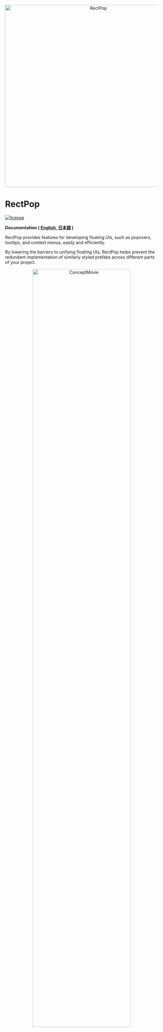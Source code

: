 <p align="center">
  <img width=600 src="Documentation/Images/logo.png" alt="RectPop">
</p>

# RectPop

[![license](https://img.shields.io/badge/LICENSE-MIT-green.svg)](LICENSE.md)

**Documentation ( [English](README.md), [日本語](README_JA.md) )**

RectPop provides features for developing floating UIs, such as popovers, tooltips, and context menus, easily and efficiently.

By lowering the barriers to unifying floating UIs, RectPop helps prevent the redundant implementation of similarly styled prefabs across different parts of your project.

<p align="center">
  <img width="80%" src="Documentation/Images/top.gif" alt="ConceptMovie">
</p>

## Table of Contents

<!-- START doctoc generated TOC please keep comment here to allow auto update -->
<!-- DON'T EDIT THIS SECTION, INSTEAD RE-RUN doctoc TO UPDATE -->
<!-- param::title::Details:: -->
<details>
<summary>Details</summary>

- [Overview](#overview)
- [Features](#features)
  - [Easily unify floating UIs](#easily-unify-floating-uis)
  - [Place the UI within the rendering area](#place-the-ui-within-the-rendering-area)
  - [Support for All Render Modes](#support-for-all-render-modes)
  - [Floating Options](#floating-options)
    - [Modes](#modes)
    - [Offset](#offset)
  - [Multi-resolution support](#multi-resolution-support)
- [Setup](#setup)
  - [Installation](#installation)
- [Minimal usage](#minimal-usage)
- [Recommended usage](#recommended-usage)
- [License](#license)

</details>
<!-- END doctoc generated TOC please keep comment here to allow auto update -->

## Overview

When you submit a request to RectPop’s core system with any object that has a RectTransform and the Canvas on which that object is placed, the system returns the settings needed for displaying a floating UI as the result. By using RectPop’s UI modules, you can easily apply this result to your UI.

Additionally, as shown in the GIF at the beginning, RectPop provides features for reusing a single floating UI in multiple places. RectPop’s UI modules also allow the request context and the result context to remain loosely coupled.

## Features

### Easily unify floating UIs

As mentioned earlier, RectPop’s calculation logic does not require anything other than:

> An object with a `RectTransform` and the `Canvas` where the object is placed.

Furthermore, there are no constraints between the base object and the floating UI. This allows you to create a single floating UI and handle requests from various objects.

We also provide mechanisms to support this. For implementation examples, refer to [Example02Request.cs](Assets/RectPop/Examples/Sources/Example02Request.cs) and [Example02Result.cs](Assets/RectPop/Examples/Sources/Example02Result.cs).

### Place the UI within the rendering area

The response includes settings such as `Pivot` and `Anchor`. Applying these settings to the floating UI ensures that, in most cases, the UI remains visible within the screen.

> [!WARNING]
> Extremely large floating UIs or excessive offsets may cause the UI to exceed the screen boundaries.

We also provide methods required to apply these settings. Refer to the `Apply` method in [PopHandler.cs](Assets/RectPop/Sources/Runtime/PopHandler.cs).

### Support for All Render Modes

The `Canvas.RenderMode` includes `ScreenSpaceOverlay`, `ScreenSpaceCamera`, and `WorldSpace`, and RectPop supports all of them.

### Floating Options

#### Modes

There are three modes:

> [!NOTE]
> Floating positions can be customized. Inherit from `PopProvider` and override both `PopProvider.GetPopAnchorWorldPoint` and `PopProvider.GetPopPivotPosition`.

1. Inside

   Floats inside the object.

<p align="center">
  <img width="50%" src="Documentation/Images/inside.png" alt="Inside">
</p>

2. OutsideVertical

   Floats above or below the object.

<p align="center">
  <img width="50%" src="Documentation/Images/outside_vertical.png" alt="OutsideVertical">
</p>

3. OutsideHorizontal

   Floats to the left or right of the object.

<p align="center">
  <img width="50%" src="Documentation/Images/outside_horizontal.png" alt="OutsideHorizontal">
</p>

#### Offset

Offsets can be added to the top, bottom, left, or right.

<p align="center">
  <img width="80%" src="Documentation/Images/offset.gif" alt="ConceptMovie">
</p>

### Multi-resolution support

As shown in the [GIF at the top](#rectpop), RectPop returns calculation results considering the screen resolution. This ensures compatibility with devices of any resolution. Even in dynamic resolution changes, recalculating allows the floating UI to maintain its correct position.

## Setup

### Installation

You can install RectPop using Unity’s Package Manager.

1. Open Unity and select `Window` > `Package Manager`.
2. Click the `+` button in the top-left corner and select `Add package from git URL...`.
3. Enter the following URL:  
   `https://github.com/hashiiiii/RectPop.git?path=/Assets/RectPop/Sources`
4. Click `Add` to install the package.

For more details, please refer to [Installing from a Git URL](https://docs.unity3d.com/2019.4/Manual/upm-ui-giturl.html) in the Unity manual.

## Minimal usage

> [!NOTE]
> An example scene is available at `Assets/RectPop/Examples/Example01.unity`. Refer to it as needed.

1. Create a Canvas and an object with a RectTransform.

   In the Unity Editor, prepare a `Canvas` and a `RectTransform`, which will serve as the base for your floating UI.

2. Obtain an instance of `PopHandler`.

   `PopHandler` is a handler for the calculation logic (`IPopProvider`).

    ```csharp
    public class Example01 : MonoBehaviour
    {
        private readonly PopHandler _handler = new();
    }
    ```

   The `PopHandler` instance requires an `IPopProvider`. By default, the parameterless constructor uses `PopProvider`. In most cases, this will meet your requirements.

    ```csharp
    public class PopHandler
    {
        // static
        private static readonly IPopProvider Default = new PopProvider();
      
        // dependency
        private readonly IPopProvider _provider;
      
        // constructor
        public PopHandler(IPopProvider provider)
        {
            _provider = provider;
        }
      
        public PopHandler() : this(Default)
        {
        }
    
        // ----- code omitted -----
    }
    ```

> [!NOTE]
> If you do not need to handle multiple `IPopProvider` instances at once, you can treat the `PopHandler` instance as a singleton.

3. Run `PopHandler.RequestAndApply`.

   In this example, the floating UI is displayed when a button is clicked.

    ```csharp
    public class Example01 : MonoBehaviour
    {
        // base
        [SerializeField] private Canvas _baseCanvas;
        [SerializeField] private Button _button;
    
        // floating ui
        [SerializeField] private RectTransform _popRect;
        [SerializeField] private Canvas _popCanvas;
    
        private readonly PopHandler _handler = new();
    
        private void Awake()
        {
            _button.onClick.AddListener(() =>
            {
                // get base rect transform
                var baseRectTransform = _button.GetComponent<RectTransform>();
    
                // create request
                var request = new PopRequest(baseRectTransform, _baseCanvas);
    
                // send request and apply result to floating ui
                _handler.RequestAndApply(request, _popRect, _popCanvas);
    
                // show floating ui
                _popRect.gameObject.SetActive(true);
            });
        }
    }
    ```

## Recommended usage

In [Minimal usage](#minimal-usage), both the base UI and the floating UI are referenced and implemented in the same file. However, in practice, you might want to **unify floating UIs for multiple contexts**. Below is an example of how to separate them into different files.

> [!NOTE]
> An example scene is available at `Assets/RectPop/Examples/Example02.unity`. Refer to it as needed.

1. Follow steps 1 and 2 from [Minimal usage](#minimal-usage).

   This part is the same.

2. Run `PopHandler.Request`.

   This part is almost the same as step 3 in [Minimal usage](#minimal-usage). Since the display logic for the floating UI is delegated to a different class, the implementation is simpler.

    ```csharp
    public class Example02Request : MonoBehaviour
    {
        // base
        [SerializeField] private Canvas _baseCanvas;
        [SerializeField] private Button _button;
    
        private readonly PopHandler _handler = new();
    
        private void Awake()
        {
            _button.onClick.AddListener(() =>
            {
                // get base rect transform
                var baseRectTransform = _button.GetComponent<RectTransform>();
    
                // create request
                var request = new PopRequest(baseRectTransform, _baseCanvas);
    
                // send request
                _handler.Request(request);
            });
        }
    }
    ```

3. Run `PopHandler.Apply`.

   Here we create a class to display the floating UI. Subscribe to the `PopDispatcher.OnDispatched` event, receive the result, and display it.

    ```csharp
    public class Example02Result : MonoBehaviour
    {
        // floating ui
        [SerializeField] private RectTransform _floatingRect;
        [SerializeField] private Canvas _floatingCanvas;
    
        private readonly PopHandler _handler = new();
    
        // register event
        private void Awake()
        {
            PopDispatcher.OnDispatched += OnPopDispatched;
        }
    
        // unregister event
        private void OnDestroy()
        {
            PopDispatcher.OnDispatched -= OnPopDispatched;
        }
    
        // apply result to floating ui
        private void OnPopDispatched(PopDispatchedEvent ev)
        {
            _handler.Apply(ev.Result, _floatingRect, _floatingCanvas);
            _floatingRect.gameObject.SetActive(true);
        }
    }
    ```

> [!NOTE]
>
> While `PopDispatcher` is implemented using an `event`, you can aim for a cleaner implementation by using other OSS methods such as [R3.Observable.FromEvent](https://github.com/Cysharp/R3?tab=readme-ov-file#fromevent) (not yet tested, so not guaranteed).
>
> If replacing it, substitute `PopDispatcher` with a new class that uses `R3.Observable.FromEvent` or similar.
>
> Create a class inheriting from `PopHandler`, and override `PopHandler.Dispatch`.
>
> Use the replaced `PopDispatcher` class in the overridden `Dispatch` method.

## License

This software is released under the MIT License.  
You are free to use it within the scope of the license. However, the following copyright and license notices are required:

* [LICENSE.md](LICENSE.md)

Additionally, this document’s table of contents was generated using the following software:

* [toc-generator](https://github.com/technote-space/toc-generator)

For more details about the toc-generator license, refer to [Third Party Notices.md](Third%20Party%20Notices.md).
